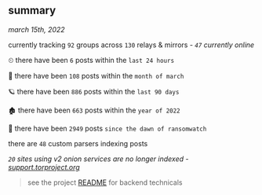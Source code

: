 
## summary
_march 15th, 2022_

currently tracking `92` groups across `130` relays & mirrors - _`47` currently online_

⏲ there have been `6` posts within the `last 24 hours`

🦈 there have been `108` posts within the `month of march`

🪐 there have been `886` posts within the `last 90 days`

🏚 there have been `663` posts within the `year of 2022`

🦕 there have been `2949` posts `since the dawn of ransomwatch`

there are `48` custom parsers indexing posts

_`20` sites using v2 onion services are no longer indexed - [support.torproject.org](https://support.torproject.org/onionservices/v2-deprecation/)_

> see the project [README](https://github.com/thetanz/ransomwatch#ransomwatch--) for backend technicals
